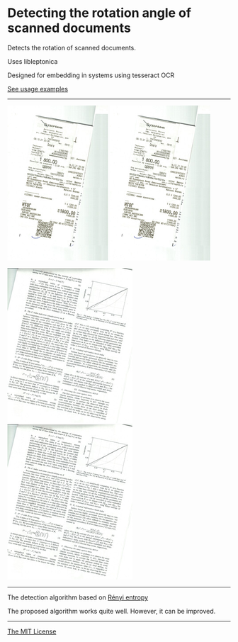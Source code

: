 # Detecting the rotation angle of scanned documents


Detects the rotation of scanned documents.

Uses libleptonica

Designed for embedding in systems using tesseract OCR

[See usage examples](examples)

---

![1](demo/small/1-in.jpg) ![1](demo/small/1-in.jpg)

![2](demo/small/2-in.jpg) ![2](demo/small/2-in.jpg)

---

The detection algorithm based on [Rényi entropy](https://en.wikipedia.org/wiki/R%C3%A9nyi_entropy)


The proposed algorithm works quite well. However, it can be improved.

---
[The MIT License](LICENSE)
